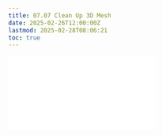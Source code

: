 ```yaml
---
title: 07.07 Clean Up 3D Mesh
date: 2025-02-26T12:00:00Z
lastmod: 2025-02-28T08:06:21
toc: true
---
```


![Link to included file content](../../../../3d-modeling/blender/clean-up-3d-scan-imported-mesh-blender.md)
